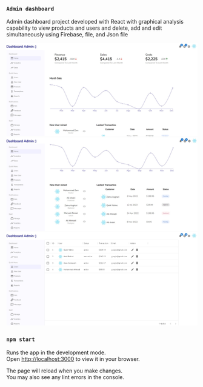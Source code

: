 ### `Admin dashboard`
Admin dashboard project developed with React with graphical analysis capability to view products and users 
and delete, add and edit simultaneously using Firebase, file, and Json file

![alt text](https://github.com/AmirHosein-Zare/Dashboard/blob/master/dashboard.jpg?raw=true)
![alt text](https://github.com/AmirHosein-Zare/Dashboard/blob/master/dash2.jpg?raw=true)
![alt text](https://github.com/AmirHosein-Zare/Dashboard/blob/master/users.jpg?raw=true)
### `npm start`

Runs the app in the development mode.\
Open [http://localhost:3000](http://localhost:3000) to view it in your browser.

The page will reload when you make changes.\
You may also see any lint errors in the console.


